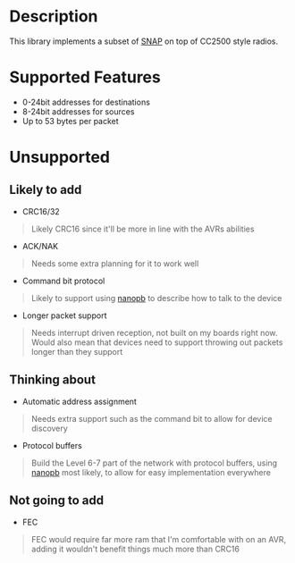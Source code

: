 # Description

This library implements a subset of [SNAP](http://www.hth.com/snap/ "SNAP Documentation") on top of CC2500 style radios.

# Supported Features

* 0-24bit addresses for destinations
* 8-24bit addresses for sources
* Up to 53 bytes per packet

# Unsupported

## Likely to add
* CRC16/32
> Likely CRC16 since it'll be more in line with the AVRs abilities

* ACK/NAK
> Needs some extra planning for it to work well

* Command bit protocol
> Likely to support using [nanopb](http://koti.kapsi.fi/jpa/nanopb/) to describe how to talk to the device

* Longer packet support
> Needs interrupt driven reception, not built on my boards right now.  Would also mean that devices need to support throwing out packets longer than they support

## Thinking about
* Automatic address assignment
> Needs extra support such as the command bit to allow for device discovery

* Protocol buffers
> Build the Level 6-7 part of the network with protocol buffers, using [nanopb](http://koti.kapsi.fi/jpa/nanopb/) most likely, to allow for easy implementation everywhere

## Not going to add
* FEC
> FEC would require far more ram that I'm comfortable with on an AVR, adding it wouldn't benefit things much more than CRC16

